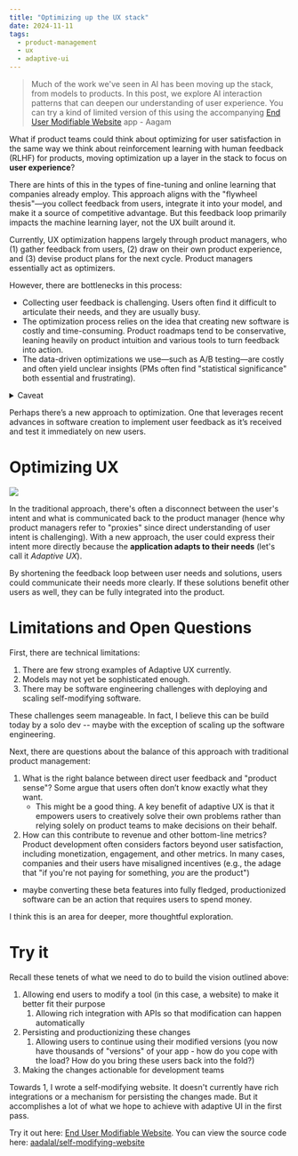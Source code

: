 ```yaml
---
title: "Optimizing up the UX stack"
date: 2024-11-11
tags:
  - product-management
  - ux
  - adaptive-ui
---
```


> Much of the work we've seen in AI has been moving up the stack, from models to products. In this post, we explore AI interaction patterns that can deepen our understanding of user experience. You can try a kind of limited version of this using the accompanying [End User Modifiable Website](/self-modifying-website.html) app - Aagam

What if product teams could think about optimizing for user satisfaction in the same way we think about reinforcement learning with human feedback (RLHF) for products, moving optimization up a layer in the stack to focus on **user experience**?

There are hints of this in the types of fine-tuning and online learning that companies already employ. This approach aligns with the "flywheel thesis"—you collect feedback from users, integrate it into your model, and make it a source of competitive advantage. But this feedback loop primarily impacts the machine learning layer, not the UX built around it.

Currently, UX optimization happens largely through product managers, who (1) gather feedback from users, (2) draw on their own product experience, and (3) devise product plans for the next cycle. Product managers essentially act as optimizers.

However, there are bottlenecks in this process:
* Collecting user feedback is challenging. Users often find it difficult to articulate their needs, and they are usually busy.
* The optimization process relies on the idea that creating new software is costly and time-consuming. Product roadmaps tend to be conservative, leaning heavily on product intuition and various tools to turn feedback into action.
* The data-driven optimizations we use—such as A/B testing—are costly and often yield unclear insights (PMs often find "statistical significance" both essential and frustrating).

<details>
	<summary>Caveat</summary>
	There are definite benefits here—product managers filter out impractical ideas, ensuring only the most viable ones move forward. The goal is not to diminish the value of product managers.
</details>

Perhaps there’s a new approach to optimization. One that leverages recent advances in software creation to implement user feedback as it’s received and test it immediately on new users.

# Optimizing UX

![](/images/optimizing-up-the-ux-stack/initial-diagram.excalidraw.svg)

In the traditional approach, there's often a disconnect between the user's intent and what is communicated back to the product manager (hence why product managers refer to "proxies" since direct understanding of user intent is challenging). With a new approach, the user could express their intent more directly because the **application adapts to their needs** (let's call it *Adaptive UX*).

By shortening the feedback loop between user needs and solutions, users could communicate their needs more clearly. If these solutions benefit other users as well, they can be fully integrated into the product.

# Limitations and Open Questions

First, there are technical limitations:
1. There are few strong examples of Adaptive UX currently.
2. Models may not yet be sophisticated enough.
3. There may be software engineering challenges with deploying and scaling self-modifying software.

These challenges seem manageable. In fact, I believe this can be build today by a solo dev -- maybe with the exception of scaling up the software engineering.

Next, there are questions about the balance of this approach with traditional product management:
1. What is the right balance between direct user feedback and "product sense"? Some argue that users often don’t know exactly what they want.
	- This might be a good thing. A key benefit of adaptive UX is that it empowers users to creatively solve their own problems rather than relying solely on product teams to make decisions on their behalf.
2. How can this contribute to revenue and other bottom-line metrics? Product development often considers factors beyond user satisfaction, including monetization, engagement, and other metrics. In many cases, companies and their users have misaligned incentives (e.g., the adage that "if you're not paying for something, *you* are the product")
  - maybe converting these beta features into fully fledged, productionized software can be an action that requires users to spend money.

I think this is an area for deeper, more thoughtful exploration.

# Try it

Recall these tenets of what we need to do to build the vision outlined above:

1. Allowing end users to modify a tool (in this case, a website) to make it better fit their purpose
    1. Allowing rich integration with APIs so that modification can happen automatically
2. Persisting and productionizing these changes
    1. Allowing users to continue using their modified versions (you now have thousands of "versions" of your app - how do you cope with the load? How do you bring these users back into the fold?)
3. Making the changes actionable for development teams

Towards 1, I wrote a self-modifying website. It doesn't currently have rich integrations or a mechanism for persisting the changes made. But it accomplishes a lot of what we hope to achieve with adaptive UI in the first pass.

Try it out here: [End User Modifiable Website](/self-modifying-website.html). You can view the source code here: [aadalal/self-modifying-website](https://github.com/AaDalal/self-modifying-website)

